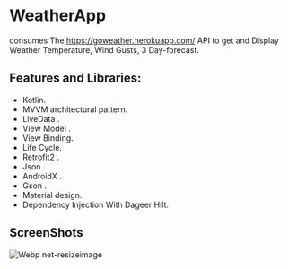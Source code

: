 # WeatherApp
consumes The https://goweather.herokuapp.com/ API to get and Display Weather Temperature, Wind Gusts, 3 Day-forecast.
 
 
 ## Features and Libraries:
 
   - Kotlin.<br/>
   - MVVM architectural pattern.<br/>
   - LiveData .<br/>
   - View Model .<br/>
   - View Binding.<br/>
   - Life Cycle.<br/>
   - Retrofit2 .<br/>
   - Json .<br/>
   - AndroidX .<br/>
   - Gson .<br/>
   - Material design.<br/>
   - Dependency Injection With Dageer Hilt.<br/>
## ScreenShots
![Webp net-resizeimage](https://user-images.githubusercontent.com/11637355/158819129-e2936bfe-598c-4952-805f-2fe705a62778.jpg)
